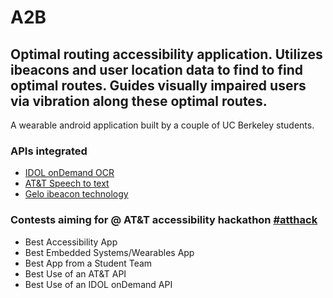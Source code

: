 # A2B

## Optimal routing accessibility application. Utilizes ibeacons and user location data to find to find optimal routes. Guides visually impaired users via vibration along these optimal routes.

A wearable android application built by a couple of UC Berkeley students.

### APIs integrated
* [IDOL onDemand OCR](https://www.idolondemand.com/developer/apis/ocrdocument#overview)
* [AT&T Speech to text](https://developer.att.com/apis/speech)
* [Gelo ibeacon technology](http://www.getgelo.com/software/)

### Contests aiming for @ AT&T accessibility hackathon [#atthack](https://twitter.com/hashtag/atthack)
* Best Accessibility App
* Best Embedded Systems/Wearables App 
* Best App from a Student Team
* Best Use of an AT&T API
* Best Use of an IDOL onDemand API

